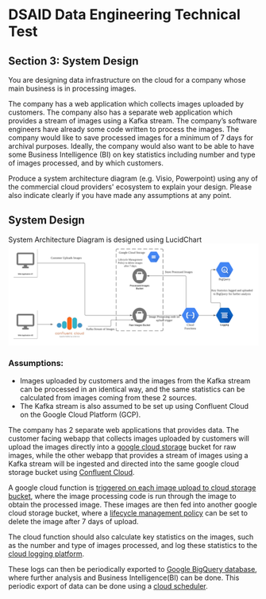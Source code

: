 # DSAID Data Engineering Technical Test

## Section 3: System Design
You are designing data infrastructure on the cloud for a company whose main business is in processing images. 

The company has a web application which collects images uploaded by customers. The company also has a separate web application which provides a stream of images using a Kafka stream. The company’s software engineers have already some code written to process the images. The company  would like to save processed images for a minimum of 7 days for archival purposes. Ideally, the company would also want to be able to have some Business Intelligence (BI) on key statistics including number and type of images processed, and by which customers.

Produce a system architecture diagram (e.g. Visio, Powerpoint) using any of the commercial cloud providers' ecosystem to explain your design. Please also indicate clearly if you have made any assumptions at any point.

## System Design
System Architecture Diagram is designed using LucidChart
![System Architecture Diagram](System_Architecture.png)

### Assumptions:
* Images uploaded by customers and the images from the Kafka stream can be processed in an identical way, and the same statistics can be calculated from images coming from these 2 sources.
* The Kafka stream is also assumed to be set up using Confluent Cloud on the Google Cloud Platform (GCP).

The company has 2 separate web applications that provides data. The customer facing webapp that collects images uploaded by customers will upload the images directly into a [google cloud storage](https://cloud.google.com/storage/) bucket for raw images, while the other webapp that provides a stream of images using a Kafka stream will be ingested and directed into the same google cloud storage bucket using [Confluent Cloud](https://www.confluent.io/confluent-cloud).

A google cloud function is [triggered on each image upload to cloud storage bucket](https://firebase.google.com/docs/functions/gcp-storage-events), where the image processing code is run through the image to obtain the processed image. These images are then fed into another google cloud storage bucket, where a [lifecycle management policy](https://cloud.google.com/storage/docs/lifecycle) can be set to delete the image after 7 days of upload.

The cloud function should also calculate key statistics on the images, such as the number and type of images processed, and log these statistics to the [cloud logging platform](https://cloud.google.com/logging/). 

These logs can then be periodically exported to [Google BigQuery database](https://cloud.google.com/bigquery/), where further analysis and Business Intelligence(BI) can be done. This periodic export of data can be done using a [cloud scheduler](https://cloud.google.com/scheduler/).